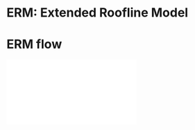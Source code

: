 # ERM: Extended Roofline Model



# ERM flow
[![](./images/erm-execution-flow-steps.pdf)](./images/erm-execution-flow-steps.pdf)

